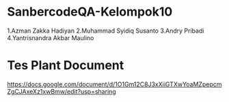 # SanbercodeQA-Kelompok10
1.Azman Zakka Hadiyan 
2.Muhammad Syidiq Susanto
3.Andry Pribadi
4.Yantrisnandra Akbar Maulino

# Tes Plant Document
https://docs.google.com/document/d/1O1Gm12C8J3xXiiGTXwYoaMZpepcmZgCJAxeXz1xwBmw/edit?usp=sharing
